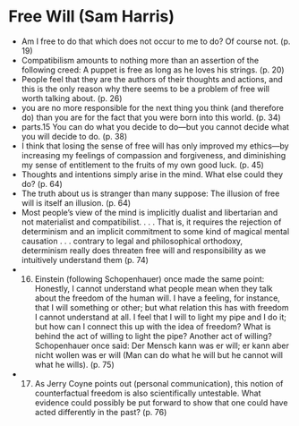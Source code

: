 # Free Will (Sam Harris)
* Am I free to do that which does not occur to me to do? Of course not. (p. 19)
* Compatibilism amounts to nothing more than an assertion of the following creed: A puppet is free as long as he loves his strings. (p. 20)
* People feel that they are the authors of their thoughts and actions, and this is the only reason why there seems to be a problem of free will worth talking about. (p. 26)
* you are no more responsible for the next thing you think (and therefore do) than you are for the fact that you were born into this world. (p. 34)
* parts.15 You can do what you decide to do—but you cannot decide what you will decide to do. (p. 38)
* I think that losing the sense of free will has only improved my ethics—by increasing my feelings of compassion and forgiveness, and diminishing my sense of entitlement to the fruits of my own good luck. (p. 45)
* Thoughts and intentions simply arise in the mind. What else could they do? (p. 64)
* The truth about us is stranger than many suppose: The illusion of free will is itself an illusion. (p. 64)
* Most people’s view of the mind is implicitly dualist and libertarian and not materialist and compatibilist. . . . That is, it requires the rejection of determinism and an implicit commitment to some kind of magical mental causation . . . contrary to legal and philosophical orthodoxy, determinism really does threaten free will and responsibility as we intuitively understand them (p. 74)
* 16. Einstein (following Schopenhauer) once made the same point: Honestly, I cannot understand what people mean when they talk about the freedom of the human will. I have a feeling, for instance, that I will something or other; but what relation this has with freedom I cannot understand at all. I feel that I will to light my pipe and I do it; but how can I connect this up with the idea of freedom? What is behind the act of willing to light the pipe? Another act of willing? Schopenhauer once said: Der Mensch kann was er will; er kann aber nicht wollen was er will (Man can do what he will but he cannot will what he wills). (p. 75)
* 17. As Jerry Coyne points out (personal communication), this notion of counterfactual freedom is also scientifically untestable. What evidence could possibly be put forward to show that one could have acted differently in the past? (p. 76)